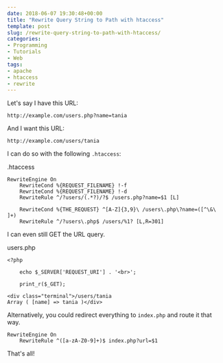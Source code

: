 ```yaml
---
date: 2018-06-07 19:30:48+00:00
title: "Rewrite Query String to Path with htaccess"
template: post
slug: /rewrite-query-string-to-path-with-htaccess/
categories:
- Programming
- Tutorials
- Web
tags:
- apache
- htaccess
- rewrite
---
```



Let's say I have this URL:


    
```
http://example.com/users.php?name=tania
```




And I want this URL:


    
```
http://example.com/users/tania
```




I can do so with the following `.htaccess`:



.htaccess



    
```apacheconf
RewriteEngine On
    RewriteCond %{REQUEST_FILENAME} !-f
    RewriteCond %{REQUEST_FILENAME} !-d
    RewriteRule ^/?users/(.*?)/?$ /users.php?name=$1 [L]
    
    RewriteCond %{THE_REQUEST} ^[A-Z]{3,9}\ /users\.php\?name=([^\&\ ]+)
    RewriteRule ^/?users\.php$ /users/%1? [L,R=301]
```




I can even still GET the URL query.



users.php



    
```apacheconf
<?php
    
    echo $_SERVER['REQUEST_URI'] . '<br>';
    
    print_r($_GET);
```





    
    <div class="terminal">/users/tania
    Array ( [name] => tania )</div>



Alternatively, you could redirect everything to `index.php` and route it that way.


    
```apacheconf
RewriteEngine On
    RewriteRule ^([a-zA-Z0-9]+)$ index.php?url=$1
```




That's all!		
